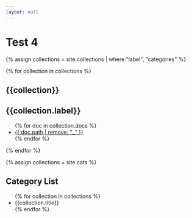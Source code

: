 ```yaml
---
layout: null
---
```

<h1>Test 4</h1>
{% assign collections = site.collections | where:"label", "categories" %}

{% for collection in collections %}
<h2>{{collection}}</h2>
<h2>{{collection.label}}</h2>
<ul>
    {% for doc in collection.docs %}
    <li><a href="{{ doc.path | remove: "_" }}">{{ doc.path | remove: "_" }}</a></li>
    {% endfor %}
</ul>
{% endfor %}


{% assign collections = site.cats %}

<h2>Category List</h2>
<ul>
{% for collection in collections %}
<li>{{collection.title}}</li>
{% endfor %}
</ul>
